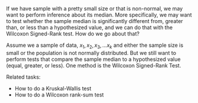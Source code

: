 
If we have sample with a pretty small size or that is non-normal, we may want to perform inference about its median. More specifically, we may want to test whether the sample median is significantly different from, greater than, or less than a hypothesized value, and we can do that with the Wilcoxon Signed-Rank test. How do we go about that?


Assume we a sample of data, $x_1, x_2, x_3, \ldots x_k$ and either the sample
size is small or the population is not normally distributed.  But we still want
to perform tests that compare the sample median to a hypothesized value (equal,
greater, or less). One method is the Wilcoxon Signed-Rank Test.

Related tasks:

 * How to do a Kruskal-Wallis test
 * How to do a Wilcoxon rank-sum test
